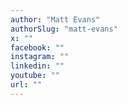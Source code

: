 ```yaml
---
author: "Matt Evans"
authorSlug: "matt-evans"
x: ""
facebook: ""
instagram: ""
linkedin: ""
youtube: ""
url: ""
---
```

